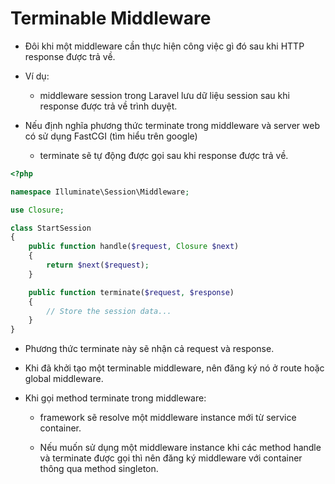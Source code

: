 # Terminable Middleware
- Đôi khi một middleware cần thực hiện công việc gì đó sau khi HTTP response được trả về.

- Ví dụ:
    - middleware session trong Laravel lưu dữ liệu session sau khi response được trả về trình duyệt.

- Nếu định nghĩa phương thức terminate trong middleware và server web có sử dụng FastCGI (tìm hiểu trên google)
    - terminate sẽ tự động được gọi sau khi response được trả về.

```php
<?php

namespace Illuminate\Session\Middleware;

use Closure;

class StartSession
{
    public function handle($request, Closure $next)
    {
        return $next($request);
    }

    public function terminate($request, $response)
    {
        // Store the session data...
    }
}
```

- Phương thức terminate này sẽ nhận cả request và response.

- Khi đã khởi tạo một terminable middleware, nên đăng ký nó ở route hoặc global middleware.

- Khi gọi method terminate trong middleware:
    - framework sẽ resolve một middleware instance mới từ service container.
    
    - Nếu muốn sử dụng một middleware instance khi các method handle và terminate được gọi thì nên đăng ký middleware với container thông qua method singleton.